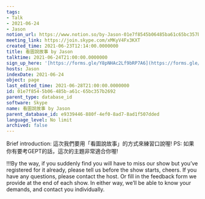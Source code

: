 ```yaml
---
tags:
- Talk
- 2021-06-24
- Jason
notion_url: https://www.notion.so/by-Jason-01e7f8545b06485ba61c65bc357b2692
meeting_link: https://join.skype.com/xMKyV4Fx3KXT
created_time: 2021-06-23T12:14:00.0000000
title: 看圖說故事 by Jason
talktime: 2021-06-24T21:00:00.0000000
sign_up_here: '[https://forms.gle/Y8pNHAc2Lf9bRP7A6](https://forms.gle/Y8pNHAc2Lf9bRP7A6)'
hosts: Jason
indexDate: 2021-06-24
object: page
last_edited_time: 2021-06-28T21:00:00.0000000
id: 01e7f854-5b06-485b-a61c-65bc357b2692
parent_type: database_id
software: Skype
name: 看圖說故事 by Jason
parent_database_id: e9339446-880f-4ef0-8ad7-8ad1f507dded
language_level: No limit
archived: false
---
```




Brief introduction: 這次我們要用「看圖說故事」的方式來練習口說喔!
PS: 如果你有要考GEPT的話，這次的主題非常適合你喔!

!!!By the way, if you suddenly find you will have to miss our show but you’ve registered for it already, please tell us before the show starts, cheers.
If you have any questions, please contact the host. Or fill in the feedback form we provide at the end of each show. In either way, we’ll be able to know your demands, and contact you individually.



